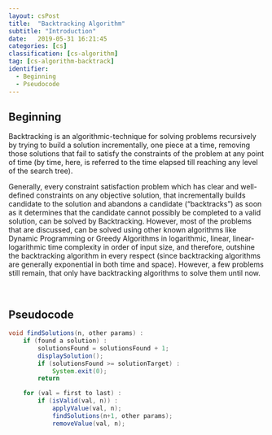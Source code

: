 ```yaml
---
layout: csPost
title:  "Backtracking Algorithm"
subtitle: "Introduction"
date:   2019-05-31 16:21:45
categories: [cs]
classification: [cs-algorithm]
tag: [cs-algorithm-backtrack]
identifier:
  - Beginning
  - Pseudocode
---
```


<h2 id="Beginning"> Beginning </h2>

Backtracking is an algorithmic-technique for solving problems recursively by trying to build a solution incrementally, one piece at a time, removing those solutions that fail to satisfy the constraints of the problem at any point of time (by time, here, is referred to the time elapsed till reaching any level of the search tree).

Generally, every constraint satisfaction problem which has clear and well-defined constraints on any objective solution, that incrementally builds candidate to the solution and abandons a candidate (“backtracks”) as soon as it determines that the candidate cannot possibly be completed to a valid solution, can be solved by Backtracking. However, most of the problems that are discussed, can be solved using other known algorithms like Dynamic Programming or Greedy Algorithms in logarithmic, linear, linear-logarithmic time complexity in order of input size, and therefore, outshine the backtracking algorithm in every respect (since backtracking algorithms are generally exponential in both time and space). However, a few problems still remain, that only have backtracking algorithms to solve them until now.

<br />

<h2 id="Pseudocode"> Pseudocode </h2>

```java
void findSolutions(n, other params) :
    if (found a solution) :
        solutionsFound = solutionsFound + 1;
        displaySolution();
        if (solutionsFound >= solutionTarget) :
            System.exit(0);
        return

    for (val = first to last) :
        if (isValid(val, n)) :
            applyValue(val, n);
            findSolutions(n+1, other params);
            removeValue(val, n);
```
